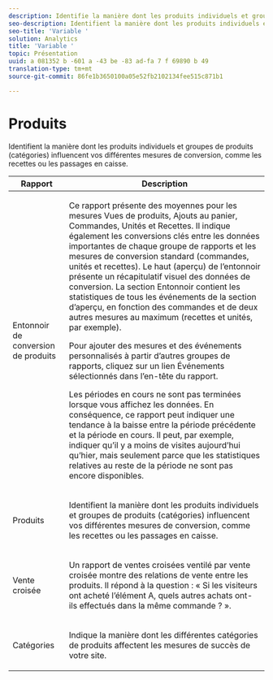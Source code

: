 ```yaml
---
description: Identifie la manière dont les produits individuels et groupes de produits (catégories) influencent vos différentes mesures de conversion, comme les recettes ou les passages en caisse.
seo-description: Identifient la manière dont les produits individuels et groupes de produits (catégories) influencent vos différentes mesures de conversion, comme les recettes ou les passages en caisse.
seo-title: 'Variable '
solution: Analytics
title: 'Variable '
topic: Présentation
uuid: a 081352 b -601 a -43 be -83 ad-fa 7 f 69890 b 49
translation-type: tm+mt
source-git-commit: 86fe1b3650100a05e52fb2102134fee515c871b1

---
```



# Produits

Identifient la manière dont les produits individuels et groupes de produits (catégories) influencent vos différentes mesures de conversion, comme les recettes ou les passages en caisse.

<table id="table_E8F96FC92BF44993B79DD3D6AFABCB60"> 
 <thead> 
  <tr> 
   <th colname="col1" class="entry"> Rapport </th> 
   <th colname="col2" class="entry"> Description </th> 
  </tr> 
 </thead>
 <tbody> 
  <tr> 
   <td colname="col1"> Entonnoir de conversion de produits </td> 
   <td colname="col2"> <p> Ce rapport présente des moyennes pour les mesures Vues de produits, Ajouts au panier, Commandes, Unités et Recettes. Il indique également les conversions clés entre les données importantes de chaque groupe de rapports et les mesures de conversion standard (commandes, unités et recettes). Le haut (aperçu) de l’entonnoir présente un récapitulatif visuel des données de conversion. La section Entonnoir contient les statistiques de tous les événements de la section d’aperçu, en fonction des commandes et de deux autres mesures au maximum (recettes et unités, par exemple). </p> <p>Pour ajouter des mesures et des événements personnalisés à partir d’autres groupes de rapports, cliquez sur un lien <span class="uicontrol">Événements sélectionnés</span> dans l’en-tête du rapport. </p> <p>Les périodes en cours ne sont pas terminées lorsque vous affichez les données. En conséquence, ce rapport peut indiquer une tendance à la baisse entre la période précédente et la période en cours. Il peut, par exemple, indiquer qu’il y a moins de visites aujourd’hui qu’hier, mais seulement parce que les statistiques relatives au reste de la période ne sont pas encore disponibles. </p> </td> 
  </tr> 
  <tr> 
   <td colname="col1"> Produits </td> 
   <td colname="col2"> <p> Identifient la manière dont les produits individuels et groupes de produits (catégories) influencent vos différentes mesures de conversion, comme les recettes ou les passages en caisse. </p> </td> 
  </tr> 
  <tr> 
   <td colname="col1"> Vente croisée </td> 
   <td colname="col2"> <p> Un rapport de ventes croisées ventilé par vente croisée montre des relations de vente entre les produits. Il répond à la question : « Si les visiteurs ont acheté l’élément A, quels autres achats ont-ils effectués dans la même commande ? ». </p> </td> 
  </tr> 
  <tr> 
   <td colname="col1"> Catégories </td> 
   <td colname="col2"> <p> Indique la manière dont les différentes catégories de produits affectent les mesures de succès de votre site. </p> </td> 
  </tr> 
 </tbody> 
</table>

